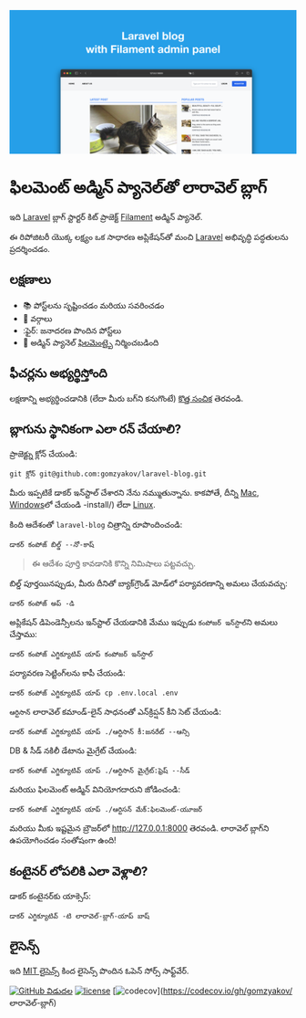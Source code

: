 ![ఫిలమెంట్ అడ్మిన్ ప్యానెల్‌తో లారావెల్ బ్లాగ్](../docs/social-preview-en.png)

# ఫిలమెంట్ అడ్మిన్ ప్యానెల్‌తో లారావెల్ బ్లాగ్

ఇది [Laravel](https://laravel.com) బ్లాగ్ స్టార్టర్ కిట్ ప్రాజెక్ట్ [Filament](https://filamentphp.com) అడ్మిన్ ప్యానెల్.

ఈ రిపోజిటరీ యొక్క లక్ష్యం ఒక సాధారణ అప్లికేషన్‌తో మంచి [Laravel](https://laravel.com) అభివృద్ధి పద్ధతులను ప్రదర్శించడం.

## లక్షణాలు

- 📚 పోస్ట్‌లను సృష్టించడం మరియు సవరించడం
- 🥑 వర్గాలు
- :ఫైర్: జనాదరణ పొందిన పోస్ట్‌లు
- 🎉 అడ్మిన్ ప్యానెల్ [ఫిలమెంట్](https://filamentphp.com)పై నిర్మించబడింది

## ఫీచర్లను అభ్యర్థిస్తోంది

లక్షణాన్ని అభ్యర్థించడానికి (లేదా మీరు బగ్‌ని కనుగొంటే) [కొత్త సంచిక](https://github.com/gomzyakov/laravel-blog/issues/new) తెరవండి.

## బ్లాగును స్థానికంగా ఎలా రన్ చేయాలి?

ప్రాజెక్ట్ను క్లోన్ చేయండి:

```బాష్
git క్లోన్ git@github.com:gomzyakov/laravel-blog.git
```

మీరు ఇప్పటికే డాకర్ ఇన్‌స్టాల్ చేశారని నేను నమ్ముతున్నాను. కాకపోతే, దీన్ని [Mac](https://docs.docker.com/desktop/install/mac-install/), [Windows](https://docs.docker.com/desktop/install/windows)లో చేయండి -install/) లేదా [Linux](https://docs.docker.com/desktop/install/linux-install/).

కింది ఆదేశంతో `laravel-blog` చిత్రాన్ని రూపొందించండి:

```బాష్
డాకర్ కంపోజ్ బిల్డ్ --నో-కాష్
```

>ఈ ఆదేశం పూర్తి కావడానికి కొన్ని నిమిషాలు పట్టవచ్చు.

బిల్డ్ పూర్తయినప్పుడు, మీరు దీనితో బ్యాక్‌గ్రౌండ్ మోడ్‌లో పర్యావరణాన్ని అమలు చేయవచ్చు:

```బాష్
డాకర్ కంపోజ్ అప్ -డి
```

అప్లికేషన్ డిపెండెన్సీలను ఇన్‌స్టాల్ చేయడానికి మేము ఇప్పుడు `కంపోజర్ ఇన్‌స్టాల్`ని అమలు చేస్తాము:

```బాష్
డాకర్ కంపోజ్ ఎగ్జిక్యూటివ్ యాప్ కంపోజర్ ఇన్‌స్టాల్
```

పర్యావరణ సెట్టింగ్‌లను కాపీ చేయండి:

```బాష్
డాకర్ కంపోజ్ ఎగ్జిక్యూటివ్ యాప్ cp .env.local .env
```

`ఆర్టిసాన్` లారావెల్ కమాండ్-లైన్ సాధనంతో ఎన్‌క్రిప్షన్ కీని సెట్ చేయండి:

```బాష్
డాకర్ కంపోజ్ ఎగ్జిక్యూటివ్ యాప్ ./ఆర్టిసాన్ కీ:జనరేట్ --ఆన్సి
```

DB & సీడ్ నకిలీ డేటాను మైగ్రేట్ చేయండి:

```బాష్
డాకర్ కంపోజ్ ఎగ్జిక్యూటివ్ యాప్ ./ఆర్టిసాన్ మైగ్రేట్:ఫ్రెష్ --సీడ్
```

మరియు ఫిలమెంట్ అడ్మిన్ వినియోగదారుని జోడించండి:

```బాష్
డాకర్ కంపోజ్ ఎగ్జిక్యూటివ్ యాప్ ./ఆర్టిసన్ మేక్:ఫిలమెంట్-యూజర్
```

మరియు మీకు ఇష్టమైన బ్రౌజర్‌లో http://127.0.0.1:8000 తెరవండి. లారావెల్ బ్లాగ్‌ని ఉపయోగించడం సంతోషంగా ఉంది!

## కంటైనర్ లోపలికి ఎలా వెళ్లాలి?

డాకర్ కంటైనర్‌కు యాక్సెస్:

```బాష్
డాకర్ ఎగ్జిక్యూటివ్ -టి లారావెల్-బ్లాగ్-యాప్ బాష్
```

## లైసెన్స్

ఇది [MIT లైసెన్స్](https://github.com/gomzyakov/php-code-style/blob/main/LICENSE) కింద లైసెన్స్ పొందిన ఓపెన్ సోర్స్ సాఫ్ట్‌వేర్.


[![GitHub విడుదల](https://img.shields.io/github/release/gomzyakov/laravel-blog.svg)](https://github.com/gomzyakov/laravel-blog/releases/latest)
[![license](https://img.shields.io/badge/License-MIT-green.svg)](https://github.com/gomzyakov/laravel-blog/blob/development/LICENSE)
[![codecov](https://codecov.io/gh/gomzyakov/laravel-blog/branch/main/graph/badge.svg?token=4CYTVMVUYV)](https://codecov.io/gh/gomzyakov/ లారావెల్-బ్లాగ్)
